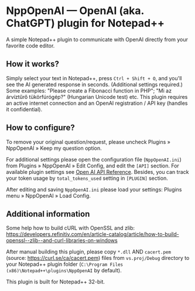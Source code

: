 # NppOpenAI — OpenAI (aka. ChatGPT) plugin for Notepad++
A simple Notepad++ plugin to communicate with OpenAI directly from your favorite code editor.

How it works?
-------------

Simply select your text in Notepad++, press `Ctrl + Shift + O`, and you'll see the AI generated response in seconds. (Additional settings required.) Some examples: "Please create a Fibonacci function in PHP"; "Mi az árvíztűrő tükörfúrógép?" (Hungarian Unicode test) etc. This plugin requires an active internet connection and an OpenAI registration / API key (handles it confidential).

How to configure?
-----------------

To remove your original question/request, please uncheck Plugins » NppOpenAI » Keep my question option.

For additional settings please open the configuration file (`NppOpenAI.ini`) from Plugins » NppOpenAI » Edit Config, and edit the `[API]` section. For available plugin settings see [Open AI API Reference](https://platform.openai.com/docs/api-reference/completions). Besides, you can track your token usage by `total_tokens_used` setting in `[PLUGIN]` section.

After editing and saving `NppOpenAI.ini` please load your settings: Plugins menu » NppOpenAI » Load Config.

Additional information
----------------------

Some help how to build cURL with OpenSSL and zlib:
https://developers.refinitiv.com/en/article-catalog/article/how-to-build-openssl--zlib--and-curl-libraries-on-windows

After manual building this plugin, please copy `*.dll` AND `cacert.pem` (source: https://curl.se/ca/cacert.pem) files from `vs.proj/Debug` directory to your Notepad++ plugin folder (`C:\Program Files (x86)\Notepad++\plugins\NppOpenAI` by default).

This plugin is built for Notepad++ 32-bit.